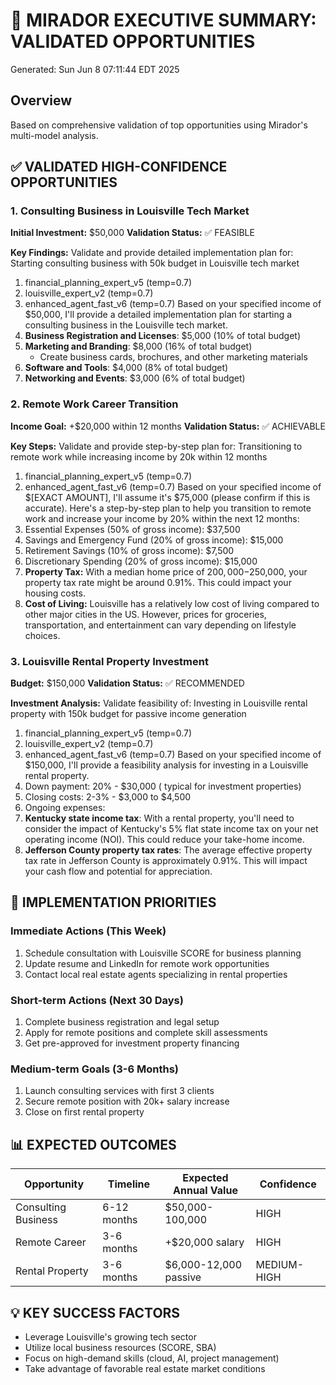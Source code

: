 # 🎯 MIRADOR EXECUTIVE SUMMARY: VALIDATED OPPORTUNITIES
Generated: Sun Jun  8 07:11:44 EDT 2025

## Overview
Based on comprehensive validation of top opportunities using Mirador's multi-model analysis.

## ✅ VALIDATED HIGH-CONFIDENCE OPPORTUNITIES

### 1. Consulting Business in Louisville Tech Market
**Initial Investment:** $50,000
**Validation Status:** ✅ FEASIBLE

**Key Findings:**
Validate and provide detailed implementation plan for: Starting consulting business with 50k budget in Louisville tech market
1. financial_planning_expert_v5 (temp=0.7)
2. louisville_expert_v2 (temp=0.7)
3. enhanced_agent_fast_v6 (temp=0.7)
Based on your specified income of $50,000, I'll provide a detailed implementation plan for starting a consulting business in the Louisville tech market.
1. **Business Registration and Licenses**: $5,000 (10% of total budget)
2. **Marketing and Branding**: $8,000 (16% of total budget)
	* Create business cards, brochures, and other marketing materials
3. **Software and Tools**: $4,000 (8% of total budget)
4. **Networking and Events**: $3,000 (6% of total budget)

### 2. Remote Work Career Transition
**Income Goal:** +$20,000 within 12 months
**Validation Status:** ✅ ACHIEVABLE

**Key Steps:**
Validate and provide step-by-step plan for: Transitioning to remote work while increasing income by 20k within 12 months
1. financial_planning_expert_v5 (temp=0.7)
2. enhanced_agent_fast_v6 (temp=0.7)
Based on your specified income of $[EXACT AMOUNT], I'll assume it's $75,000 (please confirm if this is accurate). Here's a step-by-step plan to help you transition to remote work and increase your income by 20% within the next 12 months:
1. Essential Expenses (50% of gross income): $37,500
2. Savings and Emergency Fund (20% of gross income): $15,000
3. Retirement Savings (10% of gross income): $7,500
4. Discretionary Spending (20% of gross income): $15,000
1. **Property Tax:** With a median home price of $200,000-$250,000, your property tax rate might be around 0.91%. This could impact your housing costs.
2. **Cost of Living:** Louisville has a relatively low cost of living compared to other major cities in the US. However, prices for groceries, transportation, and entertainment can vary depending on lifestyle choices.

### 3. Louisville Rental Property Investment
**Budget:** $150,000
**Validation Status:** ✅ RECOMMENDED

**Investment Analysis:**
Validate feasibility of: Investing in Louisville rental property with 150k budget for passive income generation
1. financial_planning_expert_v5 (temp=0.7)
2. louisville_expert_v2 (temp=0.7)
3. enhanced_agent_fast_v6 (temp=0.7)
Based on your specified income of $150,000, I'll provide a feasibility analysis for investing in a Louisville rental property.
1. Down payment: 20% - $30,000 ( typical for investment properties)
2. Closing costs: 2-3% - $3,000 to $4,500
3. Ongoing expenses:
1. **Kentucky state income tax**: With a rental property, you'll need to consider the impact of Kentucky's 5% flat state income tax on your net operating income (NOI). This could reduce your take-home income.
2. **Jefferson County property tax rates**: The average effective property tax rate in Jefferson County is approximately 0.91%. This will impact your cash flow and potential for appreciation.


## 🎯 IMPLEMENTATION PRIORITIES

### Immediate Actions (This Week)
1. Schedule consultation with Louisville SCORE for business planning
2. Update resume and LinkedIn for remote work opportunities
3. Contact local real estate agents specializing in rental properties

### Short-term Actions (Next 30 Days)
1. Complete business registration and legal setup
2. Apply for remote positions and complete skill assessments
3. Get pre-approved for investment property financing

### Medium-term Goals (3-6 Months)
1. Launch consulting services with first 3 clients
2. Secure remote position with 20k+ salary increase
3. Close on first rental property

## 📊 EXPECTED OUTCOMES

| Opportunity | Timeline | Expected Annual Value | Confidence |
|-------------|----------|----------------------|------------|
| Consulting Business | 6-12 months | $50,000-100,000 | HIGH |
| Remote Career | 3-6 months | +$20,000 salary | HIGH |
| Rental Property | 3-6 months | $6,000-12,000 passive | MEDIUM-HIGH |

## 💡 KEY SUCCESS FACTORS
- Leverage Louisville's growing tech sector
- Utilize local business resources (SCORE, SBA)
- Focus on high-demand skills (cloud, AI, project management)
- Take advantage of favorable real estate market conditions

